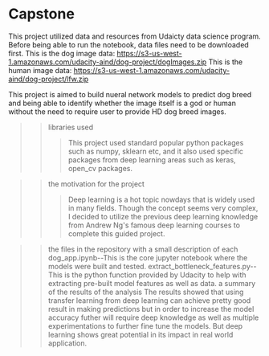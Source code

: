 # Capstone
This project utilized data and resources from Udaicty data science program.  Before being able to run the notebook, data files
need to be downloaded first.
This is the dog image data: https://s3-us-west-1.amazonaws.com/udacity-aind/dog-project/dogImages.zip
This is the human image data: https://s3-us-west-1.amazonaws.com/udacity-aind/dog-project/lfw.zip

This project is aimed to build nueral network models to predict dog breed and being able to identify whether the image itself
is a god or human without the need to require user to provide HD dog breed images. 

>>libraries used
>>>This project used standard popular python packages such as numpy, sklearn etc, and it also used specific packages from deep learning areas such as keras, open_cv packages.  

>>the motivation for the project
>>>Deep learning is a hot topic nowdays that is widely used in many fields.  Though the concept seems very complex, I decided to utilize the previous deep learning knowledge from Andrew Ng's famous deep learning courses to complete this guided project.

>>the files in the repository with a small description of each
dog_app.ipynb--This is the core jupyter notebook where the models were built and tested.
extract_bottleneck_features.py--This is the python function provided by Udacity to help with extracting pre-built model features as well as data.
>>a summary of the results of the analysis
The results showed that using transfer learning from deep learning can achieve pretty good result in making predictions but in order to increase the model accuracy futher will require deep knowledge as well as multiple experimentations to further fine tune the models.  But deep learning shows great potential in its impact in real world application.


